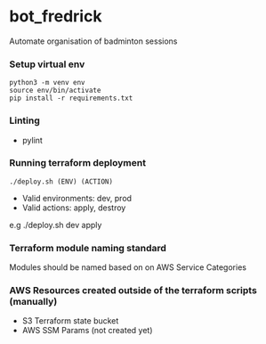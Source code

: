 # bot_fredrick
Automate organisation of badminton sessions

### Setup virtual env
```
python3 -m venv env
source env/bin/activate
pip install -r requirements.txt
```

### Linting
- pylint

### Running terraform deployment
```
./deploy.sh (ENV) (ACTION)
```
- Valid environments: dev, prod
- Valid actions: apply, destroy

e.g ./deploy.sh dev apply

### Terraform module naming standard

Modules should be named based on on AWS Service Categories

### AWS Resources created outside of the terraform scripts (manually)
- S3 Terraform state bucket
- AWS SSM Params (not created yet)

